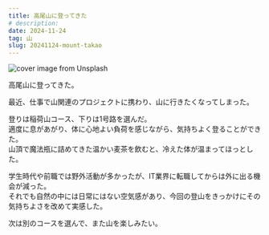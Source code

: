 ```yaml
---
title: 高尾山に登ってきた
# description: 
date: 2024-11-24
tag: 山
slug: 20241124-mount-takao
---
```


![cover image from Unsplash](/assets/blog/20241124-mount-takao/cover.webp)

高尾山に登ってきた。

最近、仕事で山関連のプロジェクトに携わり、山に行きたくなってしまった。

登りは稲荷山コース、下りは1号路を選んだ。  
適度に息があがり、体に心地よい負荷を感じながら、気持ちよく登ることができた。  
山頂で魔法瓶に詰めてきた温かい麦茶を飲むと、冷えた体が温まってほっとした。

学生時代や前職では野外活動が多かったが、IT業界に転職してからは外に出る機会が減った。  
それでも自然の中には日常にはない空気感があり、今回の登山をきっかけにその気持ちよさを改めて実感した。

次は別のコースを選んで、また山を楽しみたい。

